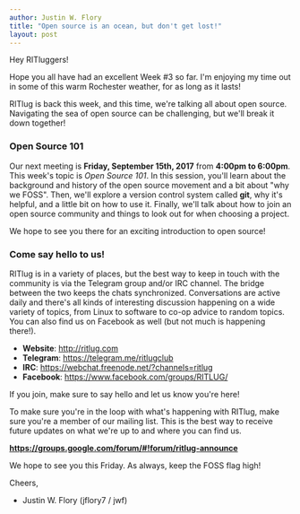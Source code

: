```yaml
---
author: Justin W. Flory
title: "Open source is an ocean, but don't get lost!"
layout: post
---
```


Hey RITluggers!

Hope you all have had an excellent Week #3 so far. I'm enjoying my time out in some of this warm Rochester weather, for as long as it lasts!

RITlug is back this week, and this time, we're talking all about open source. Navigating the sea of open source can be challenging, but we'll break it down together!


### Open Source 101

Our next meeting is **Friday, September 15th, 2017** from **4:00pm to 6:00pm**. This week's topic is _Open Source 101_. In this session, you'll learn about the background and history of the open source movement and a bit about "why we FOSS". Then, we'll explore a version control system called **git**, why it's helpful, and a little bit on how to use it. Finally, we'll talk about how to join an open source community and things to look out for when choosing a project.

We hope to see you there for an exciting introduction to open source!


### Come say hello to us!

RITlug is in a variety of places, but the best way to keep in touch with the community is via the Telegram group and/or IRC channel. The bridge between the two keeps the chats synchronized. Conversations are active daily and there's all kinds of interesting discussion happening on a wide variety of topics, from Linux to software to co-op advice to random topics. You can also find us on Facebook as well (but not much is happening there!).

* **Website**:  http://ritlug.com
* **Telegram**: https://telegram.me/ritlugclub
* **IRC**:      https://webchat.freenode.net/?channels=ritlug
* **Facebook**: https://www.facebook.com/groups/RITLUG/

If you join, make sure to say hello and let us know you're here!

To make sure you're in the loop with what's happening with RITlug, make sure you're a member of our mailing list. This is the best way to receive future updates on what we're up to and where you can find us.

**https://groups.google.com/forum/#!forum/ritlug-announce**

We hope to see you this Friday. As always, keep the FOSS flag high!


Cheers,
- Justin W. Flory (jflory7 / jwf)
